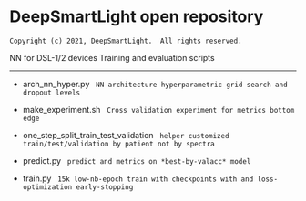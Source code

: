 # DeepSmartLight open repository
`Copyright (c) 2021, DeepSmartLight.  All rights reserved.`

NN for DSL-1/2 devices 
Training and evaluation scripts

---
- arch_nn_hyper.py
` NN architecture hyperparametric grid search and dropout levels`

- make_experiment.sh
` Cross validation experiment for metrics bottom edge`

- one_step_split_train_test_validation
` helper customized train/test/validation by patient not by spectra`

- predict.py
` predict and metrics on *best-by-valacc* model`

- train.py
` 15k low-nb-epoch train with checkpoints with and loss-optimization early-stopping`

